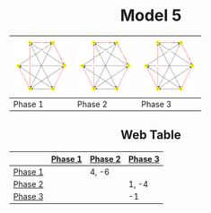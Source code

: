 <div align="center">

# Model 5 #
        
|<img src="./model5_phase_0.png" width="100" height="100"> |<img src="./model5_phase_0.png" width="100" height="100"> |<img src="./model5_phase_0.png" width="100" height="100"> |
|---|---|---|
|Phase 1|Phase 2|Phase 3|

## Web Table ##
        
||[Phase 1](./model5_phase_0.png)|[Phase 2](./model5_phase_1.png)|[Phase 3](./model5_phase_2.png)|
|---|---|---|---|
[Phase 1](./model5_phase_0.png)||4, -6||
[Phase 2](./model5_phase_1.png)|||1, -4|
[Phase 3](./model5_phase_2.png)|||-1|

</div>
